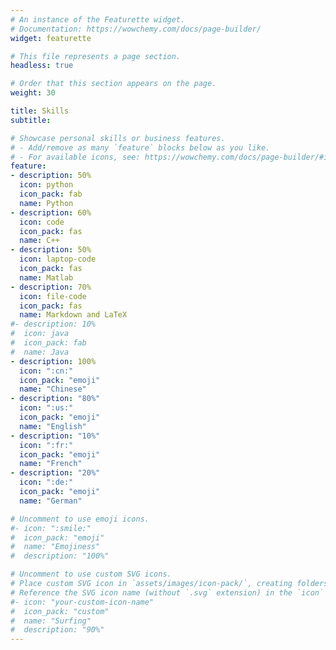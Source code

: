 ```yaml
---
# An instance of the Featurette widget.
# Documentation: https://wowchemy.com/docs/page-builder/
widget: featurette

# This file represents a page section.
headless: true

# Order that this section appears on the page.
weight: 30

title: Skills
subtitle:

# Showcase personal skills or business features.
# - Add/remove as many `feature` blocks below as you like.
# - For available icons, see: https://wowchemy.com/docs/page-builder/#icons
feature:
- description: 50%
  icon: python
  icon_pack: fab
  name: Python
- description: 60%
  icon: code
  icon_pack: fas
  name: C++
- description: 50%
  icon: laptop-code
  icon_pack: fas
  name: Matlab
- description: 70%
  icon: file-code
  icon_pack: fas
  name: Markdown and LaTeX
#- description: 10%
#  icon: java
#  icon_pack: fab
#  name: Java
- description: 100%
  icon: ":cn:"
  icon_pack: "emoji"
  name: "Chinese"
- description: "80%"
  icon: ":us:"
  icon_pack: "emoji"
  name: "English"
- description: "10%"
  icon: ":fr:"
  icon_pack: "emoji"
  name: "French"
- description: "20%"
  icon: ":de:"
  icon_pack: "emoji"
  name: "German"

# Uncomment to use emoji icons.
#- icon: ":smile:"
#  icon_pack: "emoji"
#  name: "Emojiness"
#  description: "100%"  

# Uncomment to use custom SVG icons.
# Place custom SVG icon in `assets/images/icon-pack/`, creating folders if necessary.
# Reference the SVG icon name (without `.svg` extension) in the `icon` field.
#- icon: "your-custom-icon-name"
#  icon_pack: "custom"
#  name: "Surfing"
#  description: "90%"
---
```

